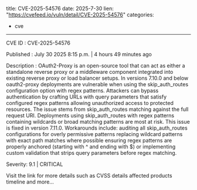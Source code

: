  
title: CVE-2025-54576
date: 2025-7-30
lien: "https://cvefeed.io/vuln/detail/CVE-2025-54576"
categories:
  - cve
---

CVE ID : CVE-2025-54576

Published :  July 30
2025
8:15 p.m. | 4 hours
49 minutes ago

Description : OAuth2-Proxy is an open-source tool that can act as either a standalone reverse proxy or a middleware component integrated into existing reverse proxy or load balancer setups. In versions 7.10.0 and below
oauth2-proxy deployments are vulnerable when using the skip_auth_routes configuration option with regex patterns. Attackers can bypass authentication by crafting URLs with query parameters that satisfy configured regex patterns
allowing unauthorized access to protected resources. The issue stems from skip_auth_routes matching against the full request URI. Deployments using skip_auth_routes with regex patterns containing wildcards or broad matching patterns are most at risk. This issue is fixed in version 7.11.0. Workarounds include: auditing all skip_auth_routes configurations for overly permissive patterns
replacing wildcard patterns with exact path matches where possible
ensuring regex patterns are properly anchored (starting with ^ and ending with $)
or implementing custom validation that strips query parameters before regex matching.

Severity: 9.1 | CRITICAL

Visit the link for more details
such as CVSS details
affected products
timeline
and more...
